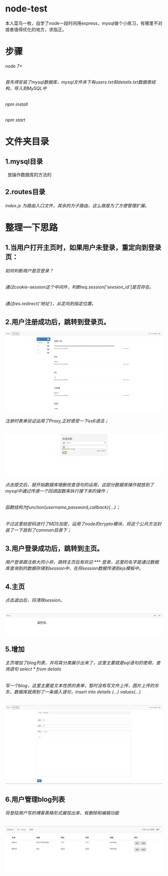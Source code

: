 # node-test
本人菜鸟一枚，自学了node一段时间用express，mysql做个小练习，有哪里不对或者值得优化的地方，求指正。
# 步骤
###### node 7+
###### 首先得安装了mysql数据库，mysql文件夹下有users.txt和details.txt数据表结构，导入到MySQL中
###### npm install
###### npm start
# 文件夹目录
## 1.mysql目录
   放操作数据库的方法的
## 2.routes目录
  ###### index.js 为路由入口文件，其余的为子路由，这么做是为了方便管理扩展。
# 整理一下思路
## 1.当用户打开主页时，如果用户未登录，重定向到登录页：
 ###### 如何判断用户是否登录？
 ###### 通过cookie-session这个中间件，判断req.session['seesion_id']是否存在。
 ###### 通过res.redirect('地址')，从定向到指定位置。
## 2.用户注册成功后，跳转到登录页。
![login](https://github.com/zjfcool/node-test/blob/master/public/images/login.png)
###### 注册时表单验证运用了Proxy,正好感受一下es6语法；
![reg](https://github.com/zjfcool/node-test/blob/master/public/images/reg.png)
###### 点击提交后，就开始数据库增删改查语句的运用，这部分数据库操作就放到了mysql中通过传递一个回调函数来执行接下来的操作；
###### 函数结构为function(username,password,callback){...}；
###### 不过这里给密码进行了MD5加密，运用了node的crypto模块，将这个公共方法封装了一下放到了common目录下；
## 3.用户登录成功后，跳转到主页。
###### 用户登录跟注册大同小异，跳转主页后有欢迎 *** 登录，这里的名字是通过数据库查询到的数据存储到session中，在将session数据传递到ejs模板中。
## 4.主页
###### 点击退出后，将清除session。
![logout](https://github.com/zjfcool/node-test/blob/master/public/images/logout.png)
## 5.增加
###### 主页增加了blog列表，并将其分类展示出来了，这里主要就是sql语句的使用，查询语句 select * from details
###### 写一个blog，这里主要是文本性质的表单，暂时没有写文件上传，图片上传的东东，数据库就用到了一条插入语句，insert into details (...)  values(...)
![blog](https://github.com/zjfcool/node-test/blob/master/public/images/blog.png)
## 6.用户管理blog列表
###### 将登陆用户写的博客表格形式展现出来，有删除和编辑功能
![blog](https://github.com/zjfcool/node-test/blob/master/public/images/guanli.png)
